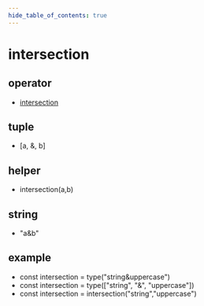 ```yaml
---
hide_table_of_contents: true
---
```


# intersection

## operator

-   [intersection](./intersection.md)

## tuple

-   [a, &, b]

## helper

-   intersection(a,b)

## string

-   "a&b"

## example

-   const intersection = type("string&uppercase") <br/>
-   const intersection = type(["string", "&", "uppercase"]) <br/>
-   const intersection = intersection("string","uppercase") <br/>
